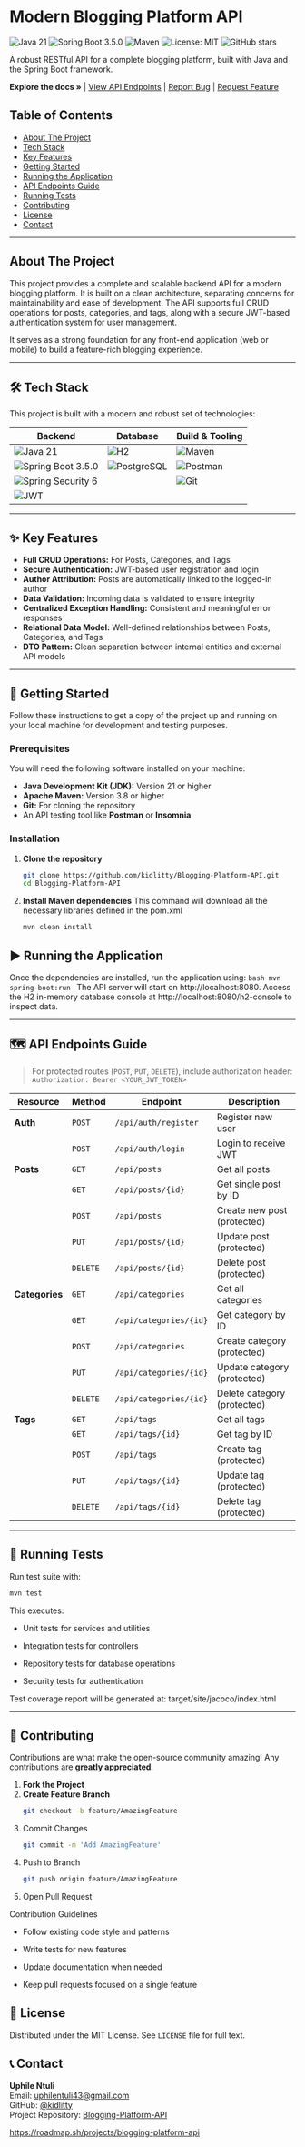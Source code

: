 # Modern Blogging Platform API

![Java 21](https://img.shields.io/badge/Java-21-blue?logo=java&logoColor=white)
![Spring Boot 3.5.0](https://img.shields.io/badge/Spring%20Boot-3.5.0-brightgreen?logo=spring&logoColor=white)
![Maven](https://img.shields.io/badge/Maven-4.0-red?logo=apache-maven&logoColor=white)
![License: MIT](https://img.shields.io/badge/License-MIT-yellow.svg)
![GitHub stars](https://img.shields.io/github/stars/kidlitty/Blogging-Platform-API?style=social)

A robust RESTful API for a complete blogging platform, built with Java and the Spring Boot framework.

**Explore the docs »** | [View API Endpoints](#api-endpoints-guide) |
[Report Bug](https://github.com/kidlitty/Blogging-Platform-API/issues) |
[Request Feature](https://github.com/kidlitty/Blogging-Platform-API/issues)

## Table of Contents
- [About The Project](#about-the-project)
- [Tech Stack](#tech-stack)
- [Key Features](#key-features)
- [Getting Started](#getting-started)
- [Running the Application](#running-the-application)
- [API Endpoints Guide](#api-endpoints-guide)
- [Running Tests](#running-tests)
- [Contributing](#contributing)
- [License](#license)
- [Contact](#contact)

---

## About The Project
This project provides a complete and scalable backend API for a modern blogging platform. It is built on a clean architecture, separating concerns for maintainability and ease of development. The API supports full CRUD operations for posts, categories, and tags, along with a secure JWT-based authentication system for user management.

It serves as a strong foundation for any front-end application (web or mobile) to build a feature-rich blogging experience.

---

## 🛠️ Tech Stack
This project is built with a modern and robust set of technologies:

| Backend | Database | Build & Tooling |
|---------|----------|----------------|
| ![Java 21](https://img.shields.io/badge/Java-21-blue?logo=java&logoColor=white) | ![H2](https://img.shields.io/badge/H2-InMemory-orange?logo=h2&logoColor=white) | ![Maven](https://img.shields.io/badge/Maven-4.0-red?logo=apache-maven&logoColor=white) |
| ![Spring Boot 3.5.0](https://img.shields.io/badge/Spring%20Boot-3.5.0-brightgreen?logo=spring&logoColor=white) | ![PostgreSQL](https://img.shields.io/badge/PostgreSQL-Ready-blue?logo=postgresql&logoColor=white) | ![Postman](https://img.shields.io/badge/Postman-API%20Testing-orange?logo=postman&logoColor=white) |
| ![Spring Security 6](https://img.shields.io/badge/Spring%20Security-6-green?logo=spring-security&logoColor=white) |  | ![Git](https://img.shields.io/badge/Git-VCS-orange?logo=git&logoColor=white) |
| ![JWT](https://img.shields.io/badge/JWT-Authentication-purple?logo=json-web-tokens&logoColor=white) |  |  |

---

## ✨ Key Features
- **Full CRUD Operations:** For Posts, Categories, and Tags
- **Secure Authentication:** JWT-based user registration and login
- **Author Attribution:** Posts are automatically linked to the logged-in author
- **Data Validation:** Incoming data is validated to ensure integrity
- **Centralized Exception Handling:** Consistent and meaningful error responses
- **Relational Data Model:** Well-defined relationships between Posts, Categories, and Tags
- **DTO Pattern:** Clean separation between internal entities and external API models

---

## 🚀 Getting Started
Follow these instructions to get a copy of the project up and running on your local machine for development and testing purposes.

### Prerequisites
You will need the following software installed on your machine:
- **Java Development Kit (JDK):** Version 21 or higher
- **Apache Maven:** Version 3.8 or higher
- **Git:** For cloning the repository
- An API testing tool like **Postman** or **Insomnia**

### Installation
1. **Clone the repository**
   ```bash
   git clone https://github.com/kidlitty/Blogging-Platform-API.git
   cd Blogging-Platform-API
   ```
2. **Install Maven dependencies**
This command will download all the necessary libraries defined in the pom.xml
    ```bash
   mvn clean install
    ```
   
## ▶️ Running the Application
Once the dependencies are installed, run the application using:
    ```bash
    mvn spring-boot:run
    ```
The API server will start on http://localhost:8080. Access the H2 in-memory database console at http://localhost:8080/h2-console to inspect data.

---

## 🗺️ API Endpoints Guide

> For protected routes (`POST`, `PUT`, `DELETE`), include authorization header:  
> `Authorization: Bearer <YOUR_JWT_TOKEN>`

| Resource    | Method   | Endpoint                   | Description                      |
|-------------|----------|----------------------------|----------------------------------|
| **Auth**    | `POST`   | `/api/auth/register`       | Register new user                |
|             | `POST`   | `/api/auth/login`          | Login to receive JWT             |
| **Posts**   | `GET`    | `/api/posts`               | Get all posts                    |
|             | `GET`    | `/api/posts/{id}`          | Get single post by ID            |
|             | `POST`   | `/api/posts`               | Create new post (protected)      |
|             | `PUT`    | `/api/posts/{id}`          | Update post (protected)          |
|             | `DELETE` | `/api/posts/{id}`          | Delete post (protected)          |
| **Categories** | `GET` | `/api/categories`          | Get all categories               |
|             | `GET`    | `/api/categories/{id}`     | Get category by ID               |
|             | `POST`   | `/api/categories`          | Create category (protected)      |
|             | `PUT`    | `/api/categories/{id}`     | Update category (protected)      |
|             | `DELETE` | `/api/categories/{id}`     | Delete category (protected)      |
| **Tags**    | `GET`    | `/api/tags`                | Get all tags                     |
|             | `GET`    | `/api/tags/{id}`           | Get tag by ID                    |
|             | `POST`   | `/api/tags`                | Create tag (protected)           |
|             | `PUT`    | `/api/tags/{id}`           | Update tag (protected)           |
|             | `DELETE` | `/api/tags/{id}`           | Delete tag (protected)           |

---

## 🧪 Running Tests

Run test suite with:
```bash
mvn test
```
This executes:

- Unit tests for services and utilities

- Integration tests for controllers

- Repository tests for database operations

- Security tests for authentication

Test coverage report will be generated at:
target/site/jacoco/index.html

---

## 🤝 Contributing

Contributions are what make the open-source community amazing! Any contributions are **greatly appreciated**.

1. **Fork the Project**
2. **Create Feature Branch**  
   ```bash
   git checkout -b feature/AmazingFeature
   ```
3. Commit Changes
   ```bash
   git commit -m 'Add AmazingFeature'
   ```
4. Push to Branch
   ```bash
   git push origin feature/AmazingFeature
   ```
5. Open Pull Request

Contribution Guidelines

- Follow existing code style and patterns

- Write tests for new features

- Update documentation when needed

- Keep pull requests focused on a single feature

## 📜 License

Distributed under the MIT License. See `LICENSE` file for full text.


## 📞 Contact

**Uphile Ntuli**  
Email: [uphilentuli43@gmail.com](mailto:uphilentuli43@gmail.com)  
GitHub: [@kidlitty](https://github.com/kidlitty)  
Project Repository: [Blogging-Platform-API](https://github.com/kidlitty/Blogging-Platform-API)

https://roadmap.sh/projects/blogging-platform-api
